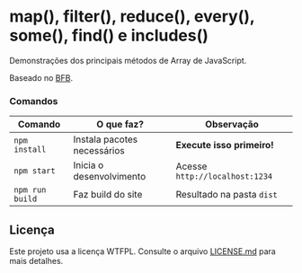 # map(), filter(), reduce(), every(), some(), find() e includes()

Demonstrações dos principais métodos de Array de JavaScript.

Baseado no [BFB](https://github.com/desenvolvweb/basic-front-boilerplate).

### Comandos

| Comando         | O que faz?                   | Observação                     |
| -------------   | -------------                | -----                          |
| `npm install`   | Instala pacotes necessários  | **Execute isso primeiro!**     |
| `npm start`     | Inicia o desenvolvimento     | Acesse `http://localhost:1234` |
| `npm run build` | Faz build do site            | Resultado na pasta `dist`      |

## Licença

Este projeto usa a licença WTFPL. Consulte o arquivo [LICENSE.md](LICENSE.md) para mais detalhes.
